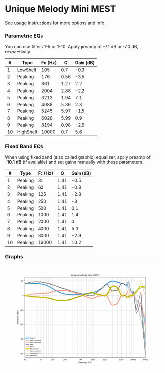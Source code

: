 # Unique Melody Mini MEST
See [usage instructions](https://github.com/jaakkopasanen/AutoEq#usage) for more options and info.

### Parametric EQs
You can use filters 1-5 or 1-10. Apply preamp of -7.1 dB or -7.0 dB, respectively.

|   # | Type      |   Fc (Hz) |    Q |   Gain (dB) |
|-----|-----------|-----------|------|-------------|
|   1 | LowShelf  |       105 | 0.7  |        -0.3 |
|   2 | Peaking   |       176 | 0.56 |        -3.5 |
|   3 | Peaking   |       861 | 1.27 |         2.2 |
|   4 | Peaking   |      2004 | 2.88 |        -2.2 |
|   5 | Peaking   |      3213 | 1.94 |         7.1 |
|   6 | Peaking   |      4088 | 5.36 |         2.3 |
|   7 | Peaking   |      5245 | 5.97 |        -1.5 |
|   8 | Peaking   |      6028 | 5.99 |         0.9 |
|   9 | Peaking   |      8194 | 0.98 |        -2.6 |
|  10 | HighShelf |     10000 | 0.7  |         5.6 |

### Fixed Band EQs
When using fixed band (also called graphic) equalizer, apply preamp of **-10.1 dB** (if available) and set gains manually with these parameters.

|   # | Type    |   Fc (Hz) |    Q |   Gain (dB) |
|-----|---------|-----------|------|-------------|
|   1 | Peaking |        31 | 1.41 |        -0.5 |
|   2 | Peaking |        62 | 1.41 |        -0.8 |
|   3 | Peaking |       125 | 1.41 |        -2.8 |
|   4 | Peaking |       250 | 1.41 |        -3   |
|   5 | Peaking |       500 | 1.41 |         0.1 |
|   6 | Peaking |      1000 | 1.41 |         1.4 |
|   7 | Peaking |      2000 | 1.41 |         0   |
|   8 | Peaking |      4000 | 1.41 |         5.3 |
|   9 | Peaking |      8000 | 1.41 |        -2.9 |
|  10 | Peaking |     16000 | 1.41 |        10.2 |

### Graphs
![](./Unique%20Melody%20Mini%20MEST.png)

